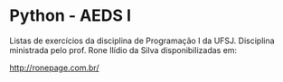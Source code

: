# Python - AEDS I

 Listas de exercícios da disciplina de Programação I da UFSJ. Disciplina ministrada pelo prof. Rone Ilídio da Silva disponibilizadas em:

 http://ronepage.com.br/
